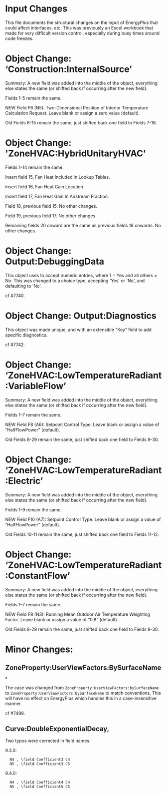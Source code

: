 Input Changes
=============

This file documents the structural changes on the input of EnergyPlus that could affect interfaces, etc.
This was previously an Excel workbook that made for very difficult version control, especially during busy times around code freezes.

# Object Change: ‘Construction:InternalSource’

Summary: A new field was added into the middle of the object, everything else states the same (or shifted back if occurring after the new field).

Fields 1-5 remain the same.

NEW Field F6 (N5): Two-Dimensional Position of Interior Temperature Calculation Request.  Leave blank or assign a zero value (default).

Old Fields 6-15 remain the same, just shifted back one field to Fields 7-16.

# Object Change: 'ZoneHVAC:HybridUnitaryHVAC'

Fields 1-14 remain the same.

Insert field 15, Fan Heat Included in Lookup Tables.

Insert field 16, Fan Heat Gain Location.

Insert field 17, Fan Heat Gain In Airstream Fraction.

Field 18, previous field 15. No other changes.

Field 19, previous field 17. No other changes.

Remaining fields 20 onward are the same as previous fields 18 onwards. No other changes.

# Object Change: Output:DebuggingData

This object uses to accept numeric entries, where 1 = Yes and all others = No. This was changed to a choice type, accepting 'Yes' or 'No', and defaulting to 'No'.

cf #7740.

# Object Change: Output:Diagnostics

This object was made unique, and with an extensible "Key" field to add specific diagnostics.

cf #7742.

# Object Change: ‘ZoneHVAC:LowTemperatureRadiant:VariableFlow’

Summary: A new field was added into the middle of the object, everything else states the same (or shifted back if occurring after the new field).

Fields 1-7 remain the same.

NEW Field F8 (A6): Setpoint Control Type.  Leave blank or assign a value of “HalfFlowPower” (default).

Old Fields 8-29 remain the same, just shifted back one field to Fields 9-30.

# Object Change: ‘ZoneHVAC:LowTemperatureRadiant:Electric’

Summary: A new field was added into the middle of the object, everything else states the same (or shifted back if occurring after the new field).

Fields 1-9 remain the same.

NEW Field F10 (A7): Setpoint Control Type.  Leave blank or assign a value of “HalfFlowPower” (default).

Old Fields 10-11 remain the same, just shifted back one field to Fields 11-12.

# Object Change: ‘ZoneHVAC:LowTemperatureRadiant:ConstantFlow’

Summary: A new field was added into the middle of the object, everything else states the same (or shifted back if occurring after the new field).

Fields 1-7 remain the same.

NEW Field F8 (N3): Running Mean Outdoor Air Temperature Weighting Factor.  Leave blank or assign a value of “0.8” (default).

Old Fields 8-29 remain the same, just shifted back one field to Fields 9-30.

# Minor Changes:

## ZoneProperty:UserViewFactors:BySurfaceName,

The case was changed from `ZoneProperty:UserViewFactors:bySurfaceName` to `ZoneProperty:UserViewFactors:BySurfaceName` to match conventions.
This will have no effect on EnergyPlus which handles this in a case-insensitive manner.

cf #7499.

## Curve:DoubleExponentialDecay,

Two typos were corrected in field names.

9.3.0:

```
  N4 , \field Coefficient3 C4
  N5 , \field Coefficient3 C5
```

9.4.0:

```
  N4 , \field Coefficient4 C4
  N5 , \field Coefficient5 C5
```
